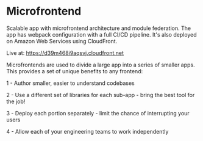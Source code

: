 # Microfrontend

Scalable app with microfrontend architecture and module federation.
The app has webpack configuration with a full CI/CD pipeline.
It's also deployed on Amazon Web Services using CloudFront.

Live at: https://d39m468i9aqsvj.cloudfront.net


Microfrontends are used to divide a large app into a series of smaller apps. This provides a set of unique benefits to any frontend:

1 - Author smaller, easier to understand codebases

2 - Use a different set of libraries for each sub-app - bring the best tool for the job!

3 - Deploy each portion separately - limit the chance of interrupting your users

4 - Allow each of your engineering teams to work independently
